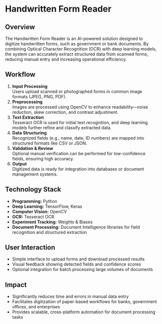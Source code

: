 # Handwritten Form Reader

## Overview
The Handwritten Form Reader is an AI-powered solution designed to digitize handwritten forms, such as government or bank documents. By combining Optical Character Recognition (OCR) with deep learning models, the system can accurately extract structured data from scanned forms, reducing manual entry and increasing operational efficiency.

## Workflow
1. **Input Processing**  
   Users upload scanned or photographed forms in common image formats (JPEG, PNG, PDF).  
2. **Preprocessing**  
   Images are processed using OpenCV to enhance readability—noise reduction, skew correction, and contrast adjustment.  
3. **Text Extraction**  
   Tesseract OCR is used for initial text recognition, and deep learning models further refine and classify extracted data.  
4. **Data Structuring**  
   Recognized fields (e.g., name, date, ID numbers) are mapped into structured formats like CSV or JSON.  
5. **Validation & Review**  
   Optional manual verification can be performed for low-confidence fields, ensuring high accuracy.  
6. **Output**  
   Digitized data is ready for integration into databases or document management systems.

## Technology Stack
- **Programming:** Python  
- **Deep Learning:** TensorFlow, Keras  
- **Computer Vision:** OpenCV  
- **OCR:** Tesseract OCR  
- **Experiment Tracking:** Weights & Biases  
- **Document Processing:** Document Intelligence libraries for field recognition and structured extraction  

## User Interaction
- Simple interface to upload forms and download processed results  
- Visual feedback showing detected fields and confidence scores  
- Optional integration for batch processing large volumes of documents  

## Impact
- Significantly reduces time and errors in manual data entry  
- Facilitates digitization of paper-based workflows for banks, government offices, and enterprises  
- Provides scalable, cross-platform automation for document processing tasks  